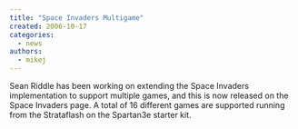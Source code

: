 ```yaml
---
title: "Space Invaders Multigame"
created: 2006-10-17
categories: 
  - news
authors: 
  - mikej
---
```


Sean Riddle has been working on extending the Space Invaders implementation to support multiple games, and this is now released on the Space Invaders page. A total of 16 different games are supported running from the Strataflash on the Spartan3e starter kit.
